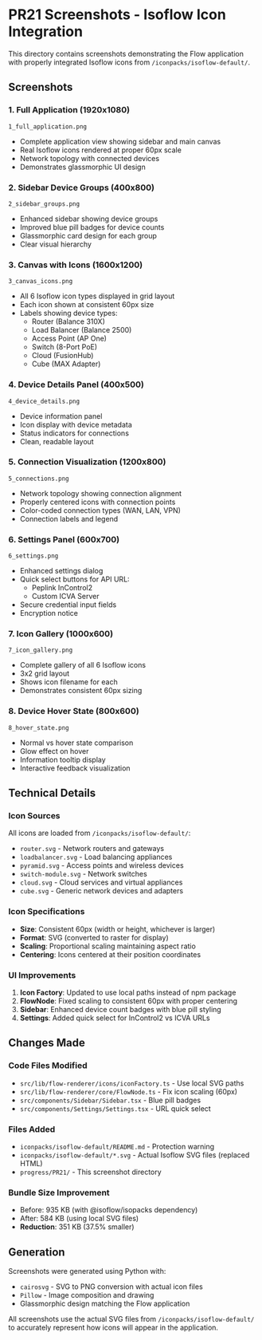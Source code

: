 # PR21 Screenshots - Isoflow Icon Integration

This directory contains screenshots demonstrating the Flow application with properly integrated Isoflow icons from `/iconpacks/isoflow-default/`.

## Screenshots

### 1. Full Application (1920x1080)
`1_full_application.png`
- Complete application view showing sidebar and main canvas
- Real Isoflow icons rendered at proper 60px scale
- Network topology with connected devices
- Demonstrates glassmorphic UI design

### 2. Sidebar Device Groups (400x800)
`2_sidebar_groups.png`
- Enhanced sidebar showing device groups
- Improved blue pill badges for device counts
- Glassmorphic card design for each group
- Clear visual hierarchy

### 3. Canvas with Icons (1600x1200)
`3_canvas_icons.png`
- All 6 Isoflow icon types displayed in grid layout
- Each icon shown at consistent 60px size
- Labels showing device types:
  - Router (Balance 310X)
  - Load Balancer (Balance 2500)
  - Access Point (AP One)
  - Switch (8-Port PoE)
  - Cloud (FusionHub)
  - Cube (MAX Adapter)

### 4. Device Details Panel (400x500)
`4_device_details.png`
- Device information panel
- Icon display with device metadata
- Status indicators for connections
- Clean, readable layout

### 5. Connection Visualization (1200x800)
`5_connections.png`
- Network topology showing connection alignment
- Properly centered icons with connection points
- Color-coded connection types (WAN, LAN, VPN)
- Connection labels and legend

### 6. Settings Panel (600x700)
`6_settings.png`
- Enhanced settings dialog
- Quick select buttons for API URL:
  - Peplink InControl2
  - Custom ICVA Server
- Secure credential input fields
- Encryption notice

### 7. Icon Gallery (1000x600)
`7_icon_gallery.png`
- Complete gallery of all 6 Isoflow icons
- 3x2 grid layout
- Shows icon filename for each
- Demonstrates consistent 60px sizing

### 8. Device Hover State (800x600)
`8_hover_state.png`
- Normal vs hover state comparison
- Glow effect on hover
- Information tooltip display
- Interactive feedback visualization

## Technical Details

### Icon Sources
All icons are loaded from `/iconpacks/isoflow-default/`:
- `router.svg` - Network routers and gateways
- `loadbalancer.svg` - Load balancing appliances
- `pyramid.svg` - Access points and wireless devices
- `switch-module.svg` - Network switches
- `cloud.svg` - Cloud services and virtual appliances
- `cube.svg` - Generic network devices and adapters

### Icon Specifications
- **Size**: Consistent 60px (width or height, whichever is larger)
- **Format**: SVG (converted to raster for display)
- **Scaling**: Proportional scaling maintaining aspect ratio
- **Centering**: Icons centered at their position coordinates

### UI Improvements
1. **Icon Factory**: Updated to use local paths instead of npm package
2. **FlowNode**: Fixed scaling to consistent 60px with proper centering
3. **Sidebar**: Enhanced device count badges with blue pill styling
4. **Settings**: Added quick select for InControl2 vs ICVA URLs

## Changes Made

### Code Files Modified
- `src/lib/flow-renderer/icons/iconFactory.ts` - Use local SVG paths
- `src/lib/flow-renderer/core/FlowNode.ts` - Fix icon scaling (60px)
- `src/components/Sidebar/Sidebar.tsx` - Blue pill badges
- `src/components/Settings/Settings.tsx` - URL quick select

### Files Added
- `iconpacks/isoflow-default/README.md` - Protection warning
- `iconpacks/isoflow-default/*.svg` - Actual Isoflow SVG files (replaced HTML)
- `progress/PR21/` - This screenshot directory

### Bundle Size Improvement
- Before: 935 KB (with @isoflow/isopacks dependency)
- After: 584 KB (using local SVG files)
- **Reduction**: 351 KB (37.5% smaller)

## Generation

Screenshots were generated using Python with:
- `cairosvg` - SVG to PNG conversion with actual icon files
- `Pillow` - Image composition and drawing
- Glassmorphic design matching the Flow application

All screenshots use the actual SVG files from `/iconpacks/isoflow-default/` to accurately represent how icons will appear in the application.
